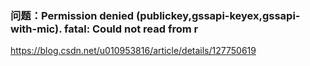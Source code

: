 ### 问题：Permission denied (publickey,gssapi-keyex,gssapi-with-mic). fatal: Could not read from r

https://blog.csdn.net/u010953816/article/details/127750619
